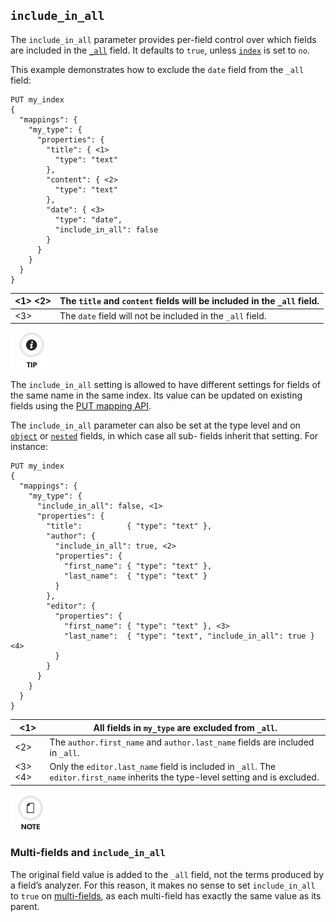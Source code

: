## `include_in_all`

The `include_in_all` parameter provides per-field control over which fields are included in the [`_all`](mapping-all-field.html) field. It defaults to `true`, unless [`index`](mapping-index.html) is set to `no`.

This example demonstrates how to exclude the `date` field from the `_all` field:
    
    
    PUT my_index
    {
      "mappings": {
        "my_type": {
          "properties": {
            "title": { <1>
              "type": "text"
            },
            "content": { <2>
              "type": "text"
            },
            "date": { <3>
              "type": "date",
              "include_in_all": false
            }
          }
        }
      }
    }

<1> <2>| The `title` and `content` fields will be included in the `_all` field.     
---|---    
<3>| The `date` field will not be included in the `_all` field.   
  
![Tip](/images/icons/tip.png)

The `include_in_all` setting is allowed to have different settings for fields of the same name in the same index. Its value can be updated on existing fields using the [PUT mapping API](indices-put-mapping.html).

The `include_in_all` parameter can also be set at the type level and on [`object`](object.html) or [`nested`](nested.html) fields, in which case all sub- fields inherit that setting. For instance:
    
    
    PUT my_index
    {
      "mappings": {
        "my_type": {
          "include_in_all": false, <1>
          "properties": {
            "title":          { "type": "text" },
            "author": {
              "include_in_all": true, <2>
              "properties": {
                "first_name": { "type": "text" },
                "last_name":  { "type": "text" }
              }
            },
            "editor": {
              "properties": {
                "first_name": { "type": "text" }, <3>
                "last_name":  { "type": "text", "include_in_all": true } <4>
              }
            }
          }
        }
      }
    }

<1>| All fields in `my_type` are excluded from `_all`.     
---|---    
<2>| The `author.first_name` and `author.last_name` fields are included in `_all`.     
<3> <4>| Only the `editor.last_name` field is included in `_all`. The `editor.first_name` inherits the type-level setting and is excluded.   
  
![Note](/images/icons/note.png)

### Multi-fields and `include_in_all`

The original field value is added to the `_all` field, not the terms produced by a field’s analyzer. For this reason, it makes no sense to set `include_in_all` to `true` on [multi-fields](multi-fields.html), as each multi-field has exactly the same value as its parent.
